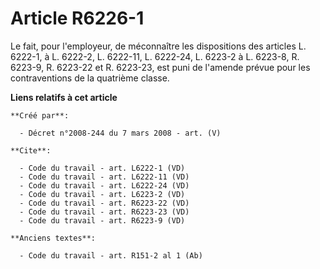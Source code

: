 # Article R6226-1

Le fait, pour l'employeur, de méconnaître les dispositions des articles L. 6222-1, à L. 6222-2, L. 6222-11, L. 6222-24, L.
6223-2 à L. 6223-8, R. 6223-9, R. 6223-22 et R. 6223-23, est puni de l'amende prévue pour les contraventions de la quatrième
classe.

**Liens relatifs à cet article**

	**Créé par**:

	  - Décret n°2008-244 du 7 mars 2008 - art. (V)

	**Cite**:

	  - Code du travail - art. L6222-1 (VD)
	  - Code du travail - art. L6222-11 (VD)
	  - Code du travail - art. L6222-24 (VD)
	  - Code du travail - art. L6223-2 (VD)
	  - Code du travail - art. R6223-22 (VD)
	  - Code du travail - art. R6223-23 (VD)
	  - Code du travail - art. R6223-9 (VD)

	**Anciens textes**:

	  - Code du travail - art. R151-2 al 1 (Ab)
